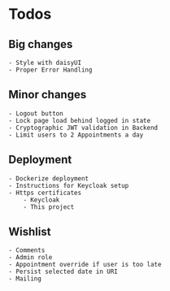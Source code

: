 # Todos

## Big changes
    - Style with daisyUI
    - Proper Error Handling

## Minor changes
    - Logout button
    - Lock page load behind logged in state
    - Cryptographic JWT validation in Backend
    - Limit users to 2 Appointments a day

## Deployment
    - Dockerize deployment
    - Instructions for Keycloak setup
    - Https certificates
        - Keycloak
        - This project

## Wishlist
    - Comments
    - Admin role
    - Appointment override if user is too late
    - Persist selected date in URI
    - Mailing
